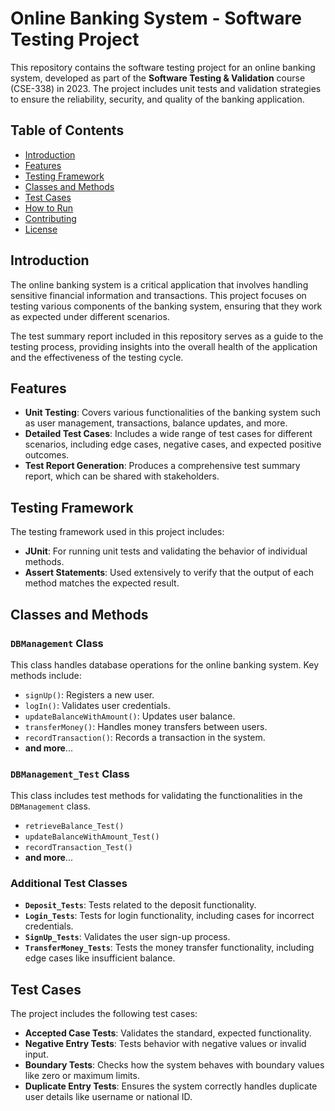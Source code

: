 
# Online Banking System - Software Testing Project

This repository contains the software testing project for an online banking system, developed as part of the **Software Testing & Validation** course (CSE-338) in 2023. The project includes unit tests and validation strategies to ensure the reliability, security, and quality of the banking application.

## Table of Contents

- [Introduction](#introduction)
- [Features](#features)
- [Testing Framework](#testing-framework)
- [Classes and Methods](#classes-and-methods)
- [Test Cases](#test-cases)
- [How to Run](#how-to-run)
- [Contributing](#contributing)
- [License](#license)

## Introduction

The online banking system is a critical application that involves handling sensitive financial information and transactions. This project focuses on testing various components of the banking system, ensuring that they work as expected under different scenarios.

The test summary report included in this repository serves as a guide to the testing process, providing insights into the overall health of the application and the effectiveness of the testing cycle.

## Features

- **Unit Testing**: Covers various functionalities of the banking system such as user management, transactions, balance updates, and more.
- **Detailed Test Cases**: Includes a wide range of test cases for different scenarios, including edge cases, negative cases, and expected positive outcomes.
- **Test Report Generation**: Produces a comprehensive test summary report, which can be shared with stakeholders.

## Testing Framework

The testing framework used in this project includes:

- **JUnit**: For running unit tests and validating the behavior of individual methods.
- **Assert Statements**: Used extensively to verify that the output of each method matches the expected result.

## Classes and Methods

### `DBManagement` Class

This class handles database operations for the online banking system. Key methods include:

- `signUp()`: Registers a new user.
- `logIn()`: Validates user credentials.
- `updateBalanceWithAmount()`: Updates user balance.
- `transferMoney()`: Handles money transfers between users.
- `recordTransaction()`: Records a transaction in the system.
- **and more**...

### `DBManagement_Test` Class

This class includes test methods for validating the functionalities in the `DBManagement` class.

- `retrieveBalance_Test()`
- `updateBalanceWithAmount_Test()`
- `recordTransaction_Test()`
- **and more**...

### Additional Test Classes

- **`Deposit_Tests`**: Tests related to the deposit functionality.
- **`Login_Tests`**: Tests for login functionality, including cases for incorrect credentials.
- **`SignUp_Tests`**: Validates the user sign-up process.
- **`TransferMoney_Tests`**: Tests the money transfer functionality, including edge cases like insufficient balance.

## Test Cases

The project includes the following test cases:

- **Accepted Case Tests**: Validates the standard, expected functionality.
- **Negative Entry Tests**: Tests behavior with negative values or invalid input.
- **Boundary Tests**: Checks how the system behaves with boundary values like zero or maximum limits.
- **Duplicate Entry Tests**: Ensures the system correctly handles duplicate user details like username or national ID.

